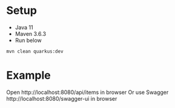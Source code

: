 # Setup

- Java 11
- Maven 3.6.3
- Run below
```shell script
mvn clean quarkus:dev
```


# Example

Open http://localhost:8080/api/items in browser
Or use Swagger http://localhost:8080/swagger-ui in browser
